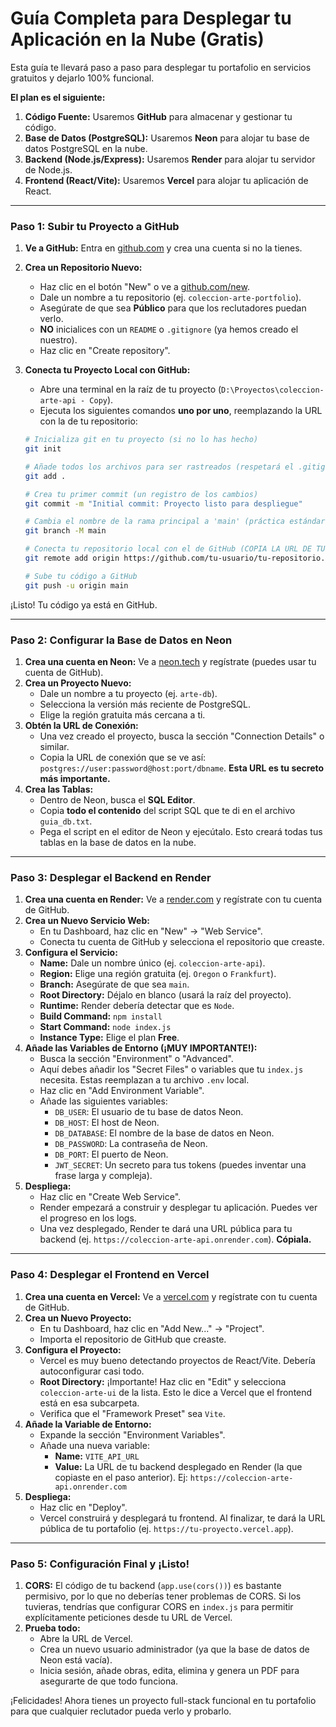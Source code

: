 # Guía Completa para Desplegar tu Aplicación en la Nube (Gratis)

Esta guía te llevará paso a paso para desplegar tu portafolio en servicios gratuitos y dejarlo 100% funcional.

**El plan es el siguiente:**
1.  **Código Fuente:** Usaremos **GitHub** para almacenar y gestionar tu código.
2.  **Base de Datos (PostgreSQL):** Usaremos **Neon** para alojar tu base de datos PostgreSQL en la nube.
3.  **Backend (Node.js/Express):** Usaremos **Render** para alojar tu servidor de Node.js.
4.  **Frontend (React/Vite):** Usaremos **Vercel** para alojar tu aplicación de React.

---

### Paso 1: Subir tu Proyecto a GitHub

1.  **Ve a GitHub:** Entra en [github.com](https://github.com) y crea una cuenta si no la tienes.
2.  **Crea un Repositorio Nuevo:**
    *   Haz clic en el botón "New" o ve a [github.com/new](https://github.com/new).
    *   Dale un nombre a tu repositorio (ej. `coleccion-arte-portfolio`).
    *   Asegúrate de que sea **Público** para que los reclutadores puedan verlo.
    *   **NO** inicialices con un `README` o `.gitignore` (ya hemos creado el nuestro).
    *   Haz clic en "Create repository".
3.  **Conecta tu Proyecto Local con GitHub:**
    *   Abre una terminal en la raíz de tu proyecto (`D:\Proyectos\coleccion-arte-api - Copy`).
    *   Ejecuta los siguientes comandos **uno por uno**, reemplazando la URL con la de tu repositorio:

    ```bash
    # Inicializa git en tu proyecto (si no lo has hecho)
    git init

    # Añade todos los archivos para ser rastreados (respetará el .gitignore)
    git add .

    # Crea tu primer commit (un registro de los cambios)
    git commit -m "Initial commit: Proyecto listo para despliegue"

    # Cambia el nombre de la rama principal a 'main' (práctica estándar)
    git branch -M main

    # Conecta tu repositorio local con el de GitHub (COPIA LA URL DE TU REPO)
    git remote add origin https://github.com/tu-usuario/tu-repositorio.git

    # Sube tu código a GitHub
    git push -u origin main
    ```

¡Listo! Tu código ya está en GitHub.

---

### Paso 2: Configurar la Base de Datos en Neon

1.  **Crea una cuenta en Neon:** Ve a [neon.tech](https://neon.tech) y regístrate (puedes usar tu cuenta de GitHub).
2.  **Crea un Proyecto Nuevo:**
    *   Dale un nombre a tu proyecto (ej. `arte-db`).
    *   Selecciona la versión más reciente de PostgreSQL.
    *   Elige la región gratuita más cercana a ti.
3.  **Obtén la URL de Conexión:**
    *   Una vez creado el proyecto, busca la sección "Connection Details" o similar.
    *   Copia la URL de conexión que se ve así: `postgres://user:password@host:port/dbname`. **Esta URL es tu secreto más importante.**
4.  **Crea las Tablas:**
    *   Dentro de Neon, busca el **SQL Editor**.
    *   Copia **todo el contenido** del script SQL que te di en el archivo `guia_db.txt`.
    *   Pega el script en el editor de Neon y ejecútalo. Esto creará todas tus tablas en la base de datos en la nube.

---

### Paso 3: Desplegar el Backend en Render

1.  **Crea una cuenta en Render:** Ve a [render.com](https://render.com) y regístrate con tu cuenta de GitHub.
2.  **Crea un Nuevo Servicio Web:**
    *   En tu Dashboard, haz clic en "New" -> "Web Service".
    *   Conecta tu cuenta de GitHub y selecciona el repositorio que creaste.
3.  **Configura el Servicio:**
    *   **Name:** Dale un nombre único (ej. `coleccion-arte-api`).
    *   **Region:** Elige una región gratuita (ej. `Oregon` o `Frankfurt`).
    *   **Branch:** Asegúrate de que sea `main`.
    *   **Root Directory:** Déjalo en blanco (usará la raíz del proyecto).
    *   **Runtime:** Render debería detectar que es `Node`.
    *   **Build Command:** `npm install`
    *   **Start Command:** `node index.js`
    *   **Instance Type:** Elige el plan **Free**.
4.  **Añade las Variables de Entorno (¡MUY IMPORTANTE!):**
    *   Busca la sección "Environment" o "Advanced".
    *   Aquí debes añadir los "Secret Files" o variables que tu `index.js` necesita. Estas reemplazan a tu archivo `.env` local.
    *   Haz clic en "Add Environment Variable".
    *   Añade las siguientes variables:
        *   `DB_USER`: El usuario de tu base de datos Neon.
        *   `DB_HOST`: El host de Neon.
        *   `DB_DATABASE`: El nombre de la base de datos en Neon.
        *   `DB_PASSWORD`: La contraseña de Neon.
        *   `DB_PORT`: El puerto de Neon.
        *   `JWT_SECRET`: Un secreto para tus tokens (puedes inventar una frase larga y compleja).
5.  **Despliega:**
    *   Haz clic en "Create Web Service".
    *   Render empezará a construir y desplegar tu aplicación. Puedes ver el progreso en los logs.
    *   Una vez desplegado, Render te dará una URL pública para tu backend (ej. `https://coleccion-arte-api.onrender.com`). **Cópiala.**

---

### Paso 4: Desplegar el Frontend en Vercel

1.  **Crea una cuenta en Vercel:** Ve a [vercel.com](https://vercel.com) y regístrate con tu cuenta de GitHub.
2.  **Crea un Nuevo Proyecto:**
    *   En tu Dashboard, haz clic en "Add New..." -> "Project".
    *   Importa el repositorio de GitHub que creaste.
3.  **Configura el Proyecto:**
    *   Vercel es muy bueno detectando proyectos de React/Vite. Debería autoconfigurar casi todo.
    *   **Root Directory:** ¡Importante! Haz clic en "Edit" y selecciona `coleccion-arte-ui` de la lista. Esto le dice a Vercel que el frontend está en esa subcarpeta.
    *   Verifica que el "Framework Preset" sea `Vite`.
4.  **Añade la Variable de Entorno:**
    *   Expande la sección "Environment Variables".
    *   Añade una nueva variable:
        *   **Name:** `VITE_API_URL`
        *   **Value:** La URL de tu backend desplegado en Render (la que copiaste en el paso anterior). Ej: `https://coleccion-arte-api.onrender.com`
5.  **Despliega:**
    *   Haz clic en "Deploy".
    *   Vercel construirá y desplegará tu frontend. Al finalizar, te dará la URL pública de tu portafolio (ej. `https://tu-proyecto.vercel.app`).

---

### Paso 5: Configuración Final y ¡Listo!

1.  **CORS:** El código de tu backend (`app.use(cors())`) es bastante permisivo, por lo que no deberías tener problemas de CORS. Si los tuvieras, tendrías que configurar CORS en `index.js` para permitir explícitamente peticiones desde tu URL de Vercel.
2.  **Prueba todo:**
    *   Abre la URL de Vercel.
    *   Crea un nuevo usuario administrador (ya que la base de datos de Neon está vacía).
    *   Inicia sesión, añade obras, edita, elimina y genera un PDF para asegurarte de que todo funciona.

¡Felicidades! Ahora tienes un proyecto full-stack funcional en tu portafolio para que cualquier reclutador pueda verlo y probarlo.

